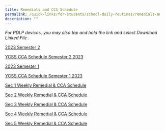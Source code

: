 ```yaml
---
title: Remedials and CCA Schedule
permalink: /quick-links/for-students/school-daily-routines/remedials-and-cca-schedule/
description: ""
---
```

_For PDLP devices, you may also tap and hold the link and select Download Linked File ._

<u>2023 Semester 2</u> <br>

[YCSS CCA Schedule Semester 2 2023](/files/school%20website_ycss%20cca%20schedule%20semester%202,%202023.pdf)



<u>2023 Semester 1</u> <br>

[YCSS CCA Schedule Semester 1 2023](/files/School%20Website_YCSS%20CCA%20Schedule%20Semester%201%202023_updated.pdf)

[Sec 1 Weekly Remedial &amp; CCA Schedule](/files/Sec%201%20Weekly%20Remedial_CCA%20Routine%202023%20semester%201_(13%20Jan%202023).pdf)

[Sec 2 Weekly Remedial &amp; CCA Schedule](/files/Sec%202%20Weekly%20Remedial_CCA%20Routine%202023%20semester%201_(13%20Jan%202023).pdf)

[Sec 3 Weekly Remedial &amp; CCA Schedule](/files/Sec%203%20Weekly%20Remedial_CCA%20Routine%202023%20semester%201_(13%20Jan%202023).pdf)

[Sec 4 Weekly Remedial &amp; CCA Schedule](/files/Sec%204%20Weekly%20Remedial_CCA%20Routine%202023%20semester%201_(13%20Jan%202023).pdf)

[Sec 5 Weekly Remedial &amp; CCA Schedule](/files/Sec%205%20Weekly%20Remedial_CCA%20Routine%202023%20semester%201_(13%20Jan%202023).pdf)
